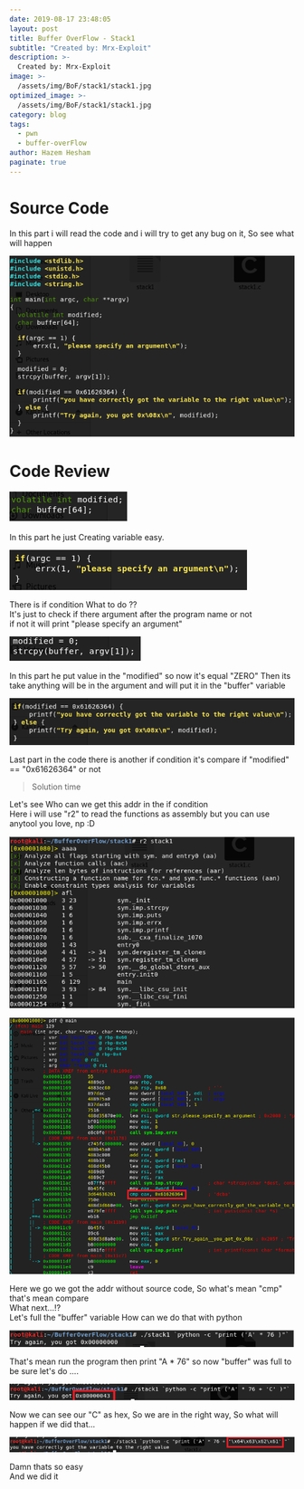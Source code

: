 ```yaml
---
date: 2019-08-17 23:48:05
layout: post
title: Buffer OverFlow - Stack1
subtitle: "Created by: Mrx-Exploit"
description: >-
  Created by: Mrx-Exploit
image: >-
  /assets/img/BoF/stack1/stack1.jpg
optimized_image: >-
  /assets/img/BoF/stack1/stack1.jpg
category: blog
tags:
  - pwn
  - buffer-overFlow
author: Hazem Hesham
paginate: true
---
```



# Source Code

In this part i will read the code and i will try to get any bug on it, So see what will happen 

![image](/assets/img/BoF/stack1/code.png)

# Code Review

![image](/assets/img/BoF/stack1/first.png)

In this part he just Creating variable easy. 

![image](/assets/img/BoF/stack1/second.png)

There is if condition What to do ??  
It's just to check if there argument after the program name or not  
if not it will print "please specify an argument" 

![image](/assets/img/BoF/stack1/third.png)

In this part he put value in the "modified" so now it's equal "ZERO" Then its take anything will be in the argument and will put it in the "buffer" variable 

![image](/assets/img/BoF/stack1/last.png)

Last part in the code there is another if condition it's compare if "modified" == "0x61626364" or not 

> Solution time

Let's see Who can we get this addr in the if condition  
Here i will use "r2" to read the functions as assembly but you can use anytool you love, np :D 

![image](/assets/img/BoF/stack1/1.png)

![image](/assets/img/BoF/stack1/2.png)

Here we go we got the addr without source code, So what's mean "cmp" that's mean compare  
What next...!?  
Let's full the "buffer" variable How can we do that with python

![image](/assets/img/BoF/stack1/3.png)

That's mean run the program then print "A * 76" so now "buffer" was full to be sure let's do .... 

![image](/assets/img/BoF/stack1/4.png)

Now we can see our "C" as hex, So we are in the right way, So what will happen if we did that... 

![image](/assets/img/BoF/stack1/5.png)

Damn thats so easy  
And we did it 
